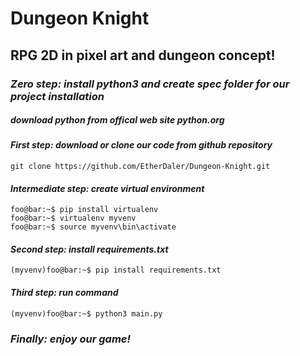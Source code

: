 # Dungeon Knight
## RPG 2D in pixel art and dungeon concept!

### *Zero step: install python3 and create spec folder for our project installation*
##### download python from offical web site python.org
#### *First step: download or clone our code from github repository*
```console
git clone https://github.com/EtherDaler/Dungeon-Knight.git
```
#### *Intermediate step: create virtual environment*
```console
foo@bar:~$ pip install virtualenv
foo@bar:~$ virtualenv myvenv
foo@bar:~$ source myvenv\bin\activate
```
#### *Second step: install requirements.txt*
```console
(myvenv)foo@bar:~$ pip install requirements.txt
```
#### *Third step: run command*
```console
(myvenv)foo@bar:~$ python3 main.py
```
### *Finally: enjoy our game!*
